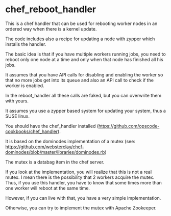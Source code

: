 chef_reboot_handler
===================

This is a chef handler that can be used for rebooting worker nodes in an
ordered way when there is a kernel update.

The code includes also a recipe for updating a node with zypper which
installs the handler.

The basic idea is that if you have multiple workers running jobs, you need
to reboot only one node at a time and only when that node has finished all
his jobs.

It assumes that you have API calls for disabling and enabling the worker so
that no more jobs get into its queue and also an API call to check if the
worker is enabled.

In the reboot_handler all these calls are faked, but you can overwrite them
with yours.

It assumes you use a zypper based system for updating your system, thus a
SUSE linux.

You should have the chef_handler installed
(https://github.com/opscode-cookbooks/chef_handler).

It is based on the dominodes implementation of a mutex
(see: https://github.com/websterclay/chef-dominodes/blob/master/libraries/dominodes.rb)

The mutex is a databag item in the chef server.

If you look at the implementation, you will realize that this is not a real
mutex. I mean there is the possibility that 2 workers acquire the mutex.
Thus, if you use this handler, you have to know that some times more than one
worker will reboot at the same time.

However, if you can live with that, you have a very simple implementation.

Otherwise, you can try to implement the mutex with Apache Zookeeper.

